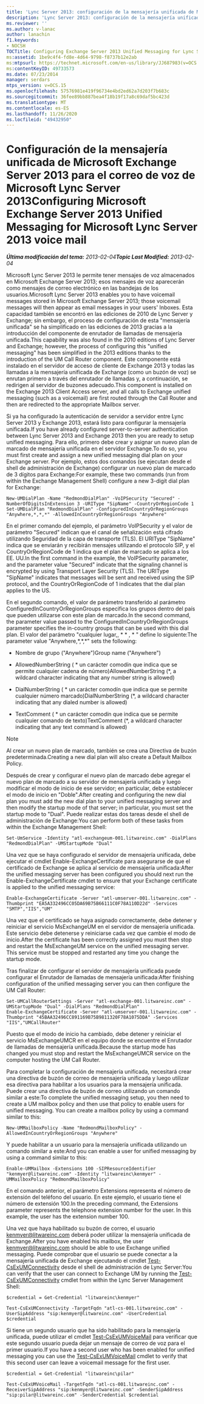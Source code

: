 ```yaml
---
title: 'Lync Server 2013: configuración de la mensajería unificada de Microsoft Exchange Server 2013 para Lync Server 2013 correo de voz'
description: 'Lync Server 2013: configuración de la mensajería unificada de Microsoft Exchange Server 2013 para Lync Server 2013 correo de voz.'
ms.reviewer: ''
ms.author: v-lanac
author: lanachin
f1.keywords:
- NOCSH
TOCTitle: Configuring Exchange Server 2013 Unified Messaging for Lync Server 2013 voice mail
ms:assetid: 1be9c4f4-fd8e-4d64-9798-f8737b12e2ab
ms:mtpsurl: https://technet.microsoft.com/en-us/library/JJ687983(v=OCS.15)
ms:contentKeyID: 49733573
ms.date: 07/23/2014
manager: serdars
mtps_version: v=OCS.15
ms.openlocfilehash: 57576981e419f96734e4bd2ed62a7d203f7b683c
ms.sourcegitcommit: 36fee89bb887bea4f18b19f17a8c69daf5bc423d
ms.translationtype: MT
ms.contentlocale: es-ES
ms.lasthandoff: 11/26/2020
ms.locfileid: "49432950"
---
```

# <a name="configuring-microsoft-exchange-server-2013-unified-messaging-for-microsoft-lync-server-2013-voice-mail"></a><span data-ttu-id="12227-103">Configuración de la mensajería unificada de Microsoft Exchange Server 2013 para el correo de voz de Microsoft Lync Server 2013</span><span class="sxs-lookup"><span data-stu-id="12227-103">Configuring Microsoft Exchange Server 2013 Unified Messaging for Microsoft Lync Server 2013 voice mail</span></span>

<div data-xmlns="http://www.w3.org/1999/xhtml">

<div class="topic" data-xmlns="http://www.w3.org/1999/xhtml" data-msxsl="urn:schemas-microsoft-com:xslt" data-cs="https://msdn.microsoft.com/">

<div data-asp="https://msdn2.microsoft.com/asp">



</div>

<div id="mainSection">

<div id="mainBody"><span data-ttu-id="12227-104">

<span> </span></span><span class="sxs-lookup"><span data-stu-id="12227-104">

<span> </span></span></span>

<span data-ttu-id="12227-105">_**Última modificación del tema:** 2013-02-04_</span><span class="sxs-lookup"><span data-stu-id="12227-105">_**Topic Last Modified:** 2013-02-04_</span></span>

<span data-ttu-id="12227-106">Microsoft Lync Server 2013 le permite tener mensajes de voz almacenados en Microsoft Exchange Server 2013; esos mensajes de voz aparecerán como mensajes de correo electrónico en las bandejas de los usuarios.</span><span class="sxs-lookup"><span data-stu-id="12227-106">Microsoft Lync Server 2013 enables you to have voicemail messages stored in Microsoft Exchange Server 2013; those voicemail messages will then appear as email messages in your users' Inboxes.</span></span> <span data-ttu-id="12227-107">Esta capacidad también se encontró en las ediciones de 2010 de Lync Server y Exchange; sin embargo, el proceso de configuración de esta "mensajería unificada" se ha simplificado en las ediciones de 2013 gracias a la introducción del componente de enrutador de llamadas de mensajería unificada.</span><span class="sxs-lookup"><span data-stu-id="12227-107">This capability was also found in the 2010 editions of Lync Server and Exchange; however, the process of configuring this "unified messaging" has been simplified in the 2013 editions thanks to the introduction of the UM Call Router component.</span></span> <span data-ttu-id="12227-108">Este componente está instalado en el servidor de acceso de cliente de Exchange 2013 y todas las llamadas a la mensajería unificada de Exchange (como un buzón de voz) se enrutan primero a través del enrutador de llamadas y, a continuación, se redirigen al servidor de buzones adecuado.</span><span class="sxs-lookup"><span data-stu-id="12227-108">This component is installed on the Exchange 2013 Client Access server, and all calls to Exchange unified messaging (such as a voicemail) are first routed through the Call Router and then are redirected to the appropriate Mailbox server.</span></span>

<span data-ttu-id="12227-109">Si ya ha configurado la autenticación de servidor a servidor entre Lync Server 2013 y Exchange 2013, estará listo para configurar la mensajería unificada.</span><span class="sxs-lookup"><span data-stu-id="12227-109">If you have already configured server-to-server authentication between Lync Server 2013 and Exchange 2013 then you are ready to setup unified messaging.</span></span> <span data-ttu-id="12227-110">Para ello, primero debe crear y asignar un nuevo plan de marcado de mensajería unificada en el servidor Exchange.</span><span class="sxs-lookup"><span data-stu-id="12227-110">To do so, you must first create and assign a new unified messaging dial plan on your Exchange server.</span></span> <span data-ttu-id="12227-111">Por ejemplo, estos dos comandos (se ejecutan desde el shell de administración de Exchange) configurar un nuevo plan de marcado de 3 dígitos para Exchange:</span><span class="sxs-lookup"><span data-stu-id="12227-111">For example, these two commands (run from within the Exchange Management Shell) configure a new 3-digit dial plan for Exchange:</span></span>

    New-UMDialPlan -Name "RedmondDialPlan" -VoIPSecurity "Secured" -NumberOfDigitsInExtension 3 -URIType "SipName" -CountryOrRegionCode 1
    Set-UMDialPlan "RedmondDialPlan" -ConfiguredInCountryOrRegionGroups "Anywhere,*,*,*" -AllowedInCountryOrRegionGroups "Anywhere"

<span data-ttu-id="12227-p103">En el primer comando del ejemplo, el parámetro VoIPSecurity y el valor de parámetro "Secured" indican que el canal de señalización está cifrado utilizando Seguridad de la capa de transporte (TLS). El URIType "SipName" indica que se enviarán y recibirán mensajes utilizando el protocolo SIP, y el CountryOrRegionCode de 1 indica que el plan de marcado se aplica a los EE. UU.</span><span class="sxs-lookup"><span data-stu-id="12227-p103">In the first command in the example, the VoIPSecurity parameter, and the parameter value "Secured" indicate that the signaling channel is encrypted by using Transport Layer Security (TLS). The URIType "SipName" indicates that messages will be sent and received using the SIP protocol, and the CountryOrRegionCode of 1 indicates that the dial plan applies to the US.</span></span>

<span data-ttu-id="12227-114">En el segundo comando, el valor de parámetro transferido al parámetro ConfiguredInCountryOrRegionGroups especifica los grupos dentro del país que pueden utilizarse con este plan de marcado.</span><span class="sxs-lookup"><span data-stu-id="12227-114">In the second command, the parameter value passed to the ConfiguredInCountryOrRegionGroups parameter specifies the in-country groups that can be used with this dial plan.</span></span> <span data-ttu-id="12227-115">El valor del parámetro "cualquier lugar,, \* \* , \* " define lo siguiente:</span><span class="sxs-lookup"><span data-stu-id="12227-115">The parameter value "Anywhere,\*,\*,\*" sets the following:</span></span>

  - <span data-ttu-id="12227-116">Nombre de grupo ("Anywhere")</span><span class="sxs-lookup"><span data-stu-id="12227-116">Group name ("Anywhere")</span></span>

  - <span data-ttu-id="12227-117">AllowedNumberString ( \* un carácter comodín que indica que se permite cualquier cadena de número)</span><span class="sxs-lookup"><span data-stu-id="12227-117">AllowedNumberString (\*, a wildcard character indicating that any number string is allowed)</span></span>

  - <span data-ttu-id="12227-118">DialNumberString ( \* un carácter comodín que indica que se permite cualquier número marcado)</span><span class="sxs-lookup"><span data-stu-id="12227-118">DialNumberString (\*, a wildcard character indicating that any dialed number is allowed)</span></span>

  - <span data-ttu-id="12227-119">TextComment ( \* un carácter comodín que indica que se permite cualquier comando de texto)</span><span class="sxs-lookup"><span data-stu-id="12227-119">TextComment (\*, a wildcard character indicating that any text command is allowed)</span></span>

<div>


> [!NOTE]  
> <span data-ttu-id="12227-120">Al crear un nuevo plan de marcado, también se crea una Directiva de buzón predeterminada.</span><span class="sxs-lookup"><span data-stu-id="12227-120">Creating a new dial plan will also create a Default Mailbox Policy.</span></span>



</div>

<span data-ttu-id="12227-121">Después de crear y configurar el nuevo plan de marcado debe agregar el nuevo plan de marcado a su servidor de mensajería unificada y luego modificar el modo de inicio de ese servidor; en particular, debe establecer el modo de inicio en "Doble".</span><span class="sxs-lookup"><span data-stu-id="12227-121">After creating and configuring the new dial plan you must add the new dial plan to your unified messaging server and then modify the startup mode of that server; in particular, you must set the startup mode to "Dual".</span></span> <span data-ttu-id="12227-122">Puede realizar estas dos tareas desde el shell de administración de Exchange:</span><span class="sxs-lookup"><span data-stu-id="12227-122">You can perform both of these tasks from within the Exchange Management Shell:</span></span>

    Set-UmService -Identity "atl-exchangeum-001.litwareinc.com" -DialPlans "RedmondDialPlan" -UMStartupMode "Dual"

<span data-ttu-id="12227-123">Una vez que se haya configurado el servidor de mensajería unificada, debe ejecutar el cmdlet Enable-ExchangeCertificate para asegurarse de que el certificado de Exchange se aplica al servicio de mensajería unificada:</span><span class="sxs-lookup"><span data-stu-id="12227-123">After the unified messaging server has been configured you should next run the Enable-ExchangeCertificate cmdlet to ensure that your Exchange certificate is applied to the unified messaging service:</span></span>

    Enable-ExchangeCertificate -Server "atl-umserver-001.litwareinc.com" -Thumbprint "EA5A332496CC05DA69B75B66111C0F78A110D22d" -Services "SMTP","IIS","UM"

<span data-ttu-id="12227-p106">Una vez que el certificado se haya asignado correctamente, debe detener y reiniciar el servicio MsExchangeUM en el servidor de mensajería unificada. Este servicio debe detenerse y reiniciarse cada vez que cambie el modo de inicio.</span><span class="sxs-lookup"><span data-stu-id="12227-p106">After the certificate has been correctly assigned you must then stop and restart the MsExchangeUM service on the unified messaging server. This service must be stopped and restarted any time you change the startup mode.</span></span>

<span data-ttu-id="12227-126">Tras finalizar de configurar el servidor de mensajería unificada puede configurar el Enrutador de llamadas de mensajería unificada:</span><span class="sxs-lookup"><span data-stu-id="12227-126">After finishing configuration of the unified messaging server you can then configure the UM Call Router:</span></span>

    Set-UMCallRouterSettings -Server "atl-exchange-001.litwareinc.com" -UMStartupMode "Dual" -DialPlans "RedmondDialPlan" 
    Enable-ExchangeCertificate -Server "atl-umserver-001.litwareinc.com" -Thumbprint "45BAA32496CC891169B75B9811320F78A1075DDA" -Services "IIS","UMCallRouter"

<span data-ttu-id="12227-127">Puesto que el modo de inicio ha cambiado, debe detener y reiniciar el servicio MsExchangeUMCR en el equipo donde se encuentre el Enrutador de llamadas de mensajería unificada.</span><span class="sxs-lookup"><span data-stu-id="12227-127">Because the startup mode has changed you must stop and restart the MsExchangeUMCR service on the computer hosting the UM Call Router.</span></span>

<span data-ttu-id="12227-p107">Para completar la configuración de mensajería unificada, necesitará crear una directiva de buzón de correo de mensajería unificada y luego utilizar esa directiva para habilitar a los usuarios para la mensajería unificada. Puede crear una directiva de buzón de correo utilizando un comando similar a este:</span><span class="sxs-lookup"><span data-stu-id="12227-p107">To complete the unified messaging setup, you then need to create a UM mailbox policy and then use that policy to enable users for unified messaging. You can create a mailbox policy by using a command similar to this:</span></span>

    New-UMMailboxPolicy -Name "RedmondMailboxPolicy" -AllowedInCountryOrRegionGroups "Anywhere"

<span data-ttu-id="12227-130">Y puede habilitar a un usuario para la mensajería unificada utilizando un comando similar a este:</span><span class="sxs-lookup"><span data-stu-id="12227-130">And you can enable a user for unified messaging by using a command similar to this:</span></span>

    Enable-UMMailbox -Extensions 100 -SIPResourceIdentifier "kenmyer@litwareinc.com" -Identity "litwareinc\kenmyer" -UMMailboxPolicy "RedmondMailboxPolicy"

<span data-ttu-id="12227-p108">En el comando anterior, el parámetro Extensions representa el número de extensión del teléfono del usuario. En este ejemplo, el usuario tiene el número de extensión 100.</span><span class="sxs-lookup"><span data-stu-id="12227-p108">In the preceding command, the Extensions parameter represents the telephone extension number for the user. In this example, the user has the extension number 100.</span></span>

<span data-ttu-id="12227-133">Una vez que haya habilitado su buzón de correo, el usuario kenmyer@litwareinc.com deberá poder utilizar la mensajería unificada de Exchange.</span><span class="sxs-lookup"><span data-stu-id="12227-133">After you have enabled his mailbox, the user kenmyer@litwareinc.com should be able to use Exchange unified messaging.</span></span> <span data-ttu-id="12227-134">Puede comprobar que el usuario se puede conectar a la mensajería unificada de Exchange ejecutando el cmdlet [Test-CsExUMConnectivity](https://docs.microsoft.com/powershell/module/skype/Test-CsExUMConnectivity) desde el shell de administración de Lync Server:</span><span class="sxs-lookup"><span data-stu-id="12227-134">You can verify that the user can connect to Exchange UM by running the [Test-CsExUMConnectivity](https://docs.microsoft.com/powershell/module/skype/Test-CsExUMConnectivity) cmdlet from within the Lync Server Management Shell:</span></span>

    $credential = Get-Credential "litwareinc\kenmyer"
    
    Test-CsExUMConnectivity -TargetFqdn "atl-cs-001.litwareinc.com" -UserSipAddress "sip:kenmyer@litwareinc.com" -UserCredential $credential

<span data-ttu-id="12227-135">Si tiene un segundo usuario que ha sido habilitado para la mensajería unificada, puede utilizar el cmdlet [Test-CsExUMVoiceMail](https://docs.microsoft.com/powershell/module/skype/Test-CsExUMVoiceMail) para verificar que este segundo usuario pueda dejar un mensaje de correo de voz para el primer usuario.</span><span class="sxs-lookup"><span data-stu-id="12227-135">If you have a second user who has been enabled for unified messaging you can use the [Test-CsExUMVoiceMail](https://docs.microsoft.com/powershell/module/skype/Test-CsExUMVoiceMail) cmdlet to verify that this second user can leave a voicemail message for the first user.</span></span>

    $credential = Get-Credential "litwareinc\pilar"
    
    Test-CsExUMVoiceMail -TargetFqdn "atl-cs-001.litwareinc.com" -ReceiverSipAddress "sip:kenmyer@litwareinc.com" -SenderSipAddress "sip:pilar@litwareinc.com" -SenderCredential $credential

<span data-ttu-id="12227-136"></div>

<span> </span>

</div>

</div>

</span><span class="sxs-lookup"><span data-stu-id="12227-136"></div>

<span> </span>

</div>

</div>

</span></span></div>


